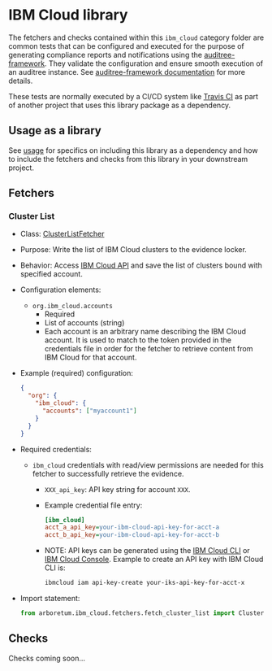 # IBM Cloud library

The fetchers and checks contained within this `ibm_cloud` category folder are
common tests that can be configured and executed for the purpose of generating
compliance reports and notifications using the [auditree-framework][].  They
validate the configuration and ensure smooth execution of an auditree instance.
See [auditree-framework documentation][] for more details.

These tests are normally executed by a CI/CD system like
[Travis CI](https://travis-ci.com/) as part of another project that uses this
library package as a dependency.

## Usage as a library

See [usage][] for specifics on including this library as a dependency and how
to include the fetchers and checks from this library in your downstream project.

## Fetchers

### Cluster List

* Class: [ClusterListFetcher][fetch-cluster-list]
* Purpose: Write the list of IBM Cloud clusters to the evidence locker.
* Behavior: Access [IBM Cloud API][ibm-cloud-api] and save the list of clusters bound with specified account.
* Configuration elements:
  * `org.ibm_cloud.accounts`
    * Required
    * List of accounts (string)
    * Each account is an arbitrary name describing the IBM Cloud account. It is used to match to the token provided in the
      credentials file in order for the fetcher to retrieve content from IBM Cloud for that account.
* Example (required) configuration:

  ```json
  {
    "org": {
      "ibm_cloud": {
        "accounts": ["myaccount1"]
      }
    }
  }
  ```

* Required credentials:
  * `ibm_cloud` credentials with read/view permissions are needed for this fetcher to successfully retrieve the evidence.
    * `XXX_api_key`: API key string for account `XXX`.
    * Example credential file entry:

      ```ini
      [ibm_cloud]
      acct_a_api_key=your-ibm-cloud-api-key-for-acct-a
      acct_b_api_key=your-ibm-cloud-api-key-for-acct-b
      ```

    * NOTE: API keys can be generated using the [IBM Cloud CLI][ic-api-key-create] or [IBM Cloud Console][ibm-cloud-gen-api-console]. Example to create an API key with IBM Cloud CLI is:

      ```sh
      ibmcloud iam api-key-create your-iks-api-key-for-acct-x
      ```

* Import statement:

   ```python
   from arboretum.ibm_cloud.fetchers.fetch_cluster_list import ClusterListFetcher
   ```

## Checks

Checks coming soon...

[auditree-framework]: https://github.com/ComplianceAsCode/auditree-framework
[auditree-framework documentation]: https://complianceascode.github.io/auditree-framework/
[usage]: https://github.com/ComplianceAsCode/auditree-arboretum#usage
[ic-api-key-create]: https://cloud.ibm.com/docs/cli/reference/ibmcloud?topic=cloud-cli-ibmcloud_commands_iam#ibmcloud_iam_api_key_create
[fetch-cluster-list]: https://github.com/ComplianceAsCode/auditree-arboretum/blob/main/arboretum/ibm_cloud/fetchers/fetch_cluster_list.py
[ibm-cloud-api]: https://containers.cloud.ibm.com/
[ibm-cloud-gen-api-console]: https://cloud.ibm.com/docs/account?topic=account-userapikey#create_user_key